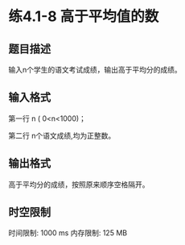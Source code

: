 # 练4.1-8 高于平均值的数

## 题目描述

输入n个学生的语文考试成绩，输出高于平均分的成绩。


## 输入格式

第一行 n ( 0<n<1000)；

第二行  n个语文成绩,均为正整数。

## 输出格式

高于平均分的成绩，按照原来顺序空格隔开。

## 时空限制

时间限制: 1000 ms
内存限制: 125 MB
